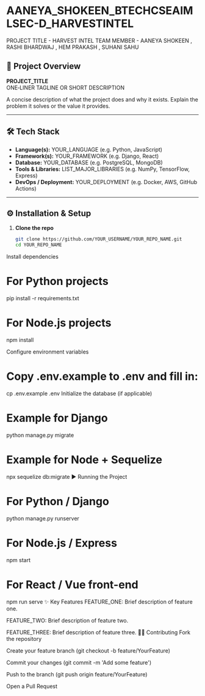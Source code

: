 # AANEYA_SHOKEEN_BTECHCSEAIMLSEC-D_HARVESTINTEL
PROJECT TITLE - HARVEST INTEL 
TEAM MEMBER - AANEYA SHOKEEN , RASHI BHARDWAJ , HEM PRAKASH , SUHANI SAHU 
## 🚀 Project Overview

**PROJECT_TITLE**  
ONE‑LINER TAGLINE OR SHORT DESCRIPTION

A concise description of what the project does and why it exists. Explain the problem it solves or the value it provides.

---

## 🛠️ Tech Stack

- **Language(s):** YOUR_LANGUAGE (e.g. Python, JavaScript)  
- **Framework(s):** YOUR_FRAMEWORK (e.g. Django, React)  
- **Database:** YOUR_DATABASE (e.g. PostgreSQL, MongoDB)  
- **Tools & Libraries:** LIST_MAJOR_LIBRARIES (e.g. NumPy, TensorFlow, Express)  
- **DevOps / Deployment:** YOUR_DEPLOYMENT (e.g. Docker, AWS, GitHub Actions)

---

## ⚙️ Installation & Setup

1. **Clone the repo**  
   ```bash
   git clone https://github.com/YOUR_USERNAME/YOUR_REPO_NAME.git
   cd YOUR_REPO_NAME
Install dependencies
# For Python projects
pip install -r requirements.txt

# For Node.js projects
npm install

Configure environment variables
# Copy .env.example to .env and fill in:
cp .env.example .env
Initialize the database (if applicable)
# Example for Django
python manage.py migrate

# Example for Node + Sequelize
npx sequelize db:migrate
▶️ Running the Project
# For Python / Django
python manage.py runserver

# For Node.js / Express
npm start

# For React / Vue front-end
npm run serve
✨ Key Features
FEATURE_ONE: Brief description of feature one.

FEATURE_TWO: Brief description of feature two.

FEATURE_THREE: Brief description of feature three.
👩‍💻 Contributing
Fork the repository

Create your feature branch (git checkout -b feature/YourFeature)

Commit your changes (git commit -m 'Add some feature')

Push to the branch (git push origin feature/YourFeature)

Open a Pull Request
